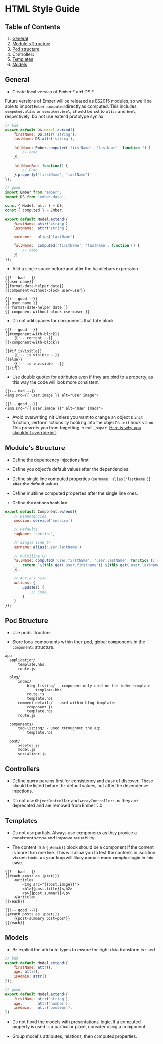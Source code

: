 # HTML Style Guide

## Table of Contents

1. [General](#general)
1. [Module's Structure](#modules-structure)
1. [Pod structure](#pod-structure)
1. [Controllers](#controllers)
1. [Templates](#templates)
1. [Models](#models)

## General

* Create local version of Ember.* and DS.*

Future versions of Ember will be released as ES2015 modules, so we'll be able to import `Ember.computed` directly as computed. This includes `computed.alias` or `computed.bool`, should be set to `alias` and `bool`, respectively. Do not use extend prototype syntax

```javascript
// bad
export default DS.Model.extend({
    firstName: DS.attr('string'),
    lastName: DS.attr('string'),

    fullName: Ember.computed('firstName', 'lastName', function () {
        // code
    }),

    fullNameBad: function() {
        // Code
    }.property('firstName', 'lastName')
});

// good
import Ember from 'ember';
import DS from 'ember-data';

const { Model, attr } = DS;
const { computed } = Ember;

export default Model.extend({
    firstName: attr('string'),
    lastName:  attr('string'),

    surname:   alias('lastName')

    fullName:  computed('firstName', 'lastName', function () {
        // code
    })
});
```

* Add a single space before and after the handlebars expression

```htmlbars
{{!-- bad --}}
{{user.name}}
{{format-date-helper date}}
{{component-without-block user=user}}

{{!-- good --}}
{{ user.name }}
{{ format-date-helper date }}
{{ component-without-block user=user }}
```

* Do not add spaces for components that take block

```htmlbars
{{!-- good --}}
{{#component-with-block}}
    {{!-- content --}}
{{/component-with-block}}

{{#if isVisible}}
    {{!-- is visible --}}
{{else}}
    {{!-- is invisible --}}
{{/if}}
```

* Use double quotes for attributes even if they are bind to a property, as this way
  the code will look more consistent.

```htmlbars
{{!-- bad --}}
<img src={{ user.image }} alt="User image">

{{!-- good --}}
<img src="{{ user.image }}" alt="User image">
```

* Avoid overwriting init Unless you want to change an object's `init` function,
  perform actions by hooking into the object's `init` hook via `on`.
  This prevents you from forgetting to call `_super`.
  [Here is why you shouldn't override init](http://reefpoints.dockyard.com/2014/04/28/dont-override-init.html).

## Module's Structure

* Define the dependency injections first

* Define you object's default values after the dependencies.

* Define single line computed properties (`surname: alias('lastName')`) after the default values

* Define multiline computed properties after the single line ones.

* Define the actions hash last

```javascript
export default Component.extend({
    // Dependencies
    session: service('session')

    // Defaults
    tagName: 'section',

    // Single line CP
    surname: alias('user.lastName')

    // Multiline CP
    fullName: computed('user.firstName', 'user.lastName', function () {
        return `${this.get('user.firstname')} ${this.get('user.lastName')}`;
    }),

    // Actions hash
    actions: {
        update() {
            // Code
        }
    }
});
```

## Pod Structure

* Use pods structure.

* Store local components within their pod, global components in the `components` structure.

```
app
  application/
      template.hbs
      route.js

  blog/
      index/
          blog-listing/ - component only used on the index template
              template.hbs
          route.js
          template.hbs
      comment-details/ - used within blog templates
          component.js
          template.hbs
      route.js

  components/
      tag-listing/ - used throughout the app
          template.hbs

  post/
      adapter.js
      model.js
      serializer.js
```

## Controllers

* Define query params first for consistency and ease of discover. These should be listed
  before the default values, but after the dependency injections.

* Do not use `ObjectController` and `ArrayControllers` as they are deprecated and are
  removed from Ember 2.0

## Templates

* Do not use partials. Always use components as they provide a consistent scope and improve
  reusability.

* The content in a `{{#each}}` block should be a component if the content is more than one line. This will allow you to test the contents in isolation via unit tests, as your loop will likely contain more complex logic in this case.

```htmlbars
{{!-- bad --}}
{{#each posts as |post|}}
    <article>
        <img src="{{post.image}}">
        <h1>{{post.title}}</h2>
        <p>{{post.summar}}</p>
    </article>
{{/each}}

{{!-- good --}}
{{#each posts as |post|}}
    {{post-summary post=post}}
{{/each}}
```

## Models

* Be explicit the attribute types to ensure the right data transform is used.

```javascript
// bad
export default Model.extend({
    firstName: attr(),
    age: attr(),
    isAdmin: attr()
});

// good
export default Model.extend({
    firstName: attr('string'),
    age:       attr('number'),
    isAdmin:   attr('boolean'),
})
```

* Do not flood the models with presentational logic. If a computed property is used
  in a particular place, consider using a component.

* Group model's attributes, relations, then computed properties.
